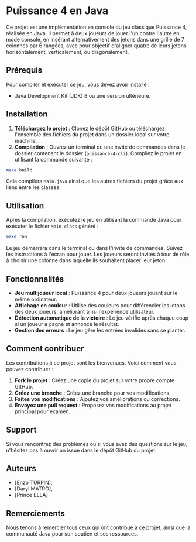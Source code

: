 # Puissance 4 en Java

Ce projet est une implémentation en console du jeu classique Puissance 4, réalisée en Java. Il permet à deux joueurs de jouer l'un contre l'autre en mode console, en insérant alternativement des jetons dans une grille de 7 colonnes par 6 rangées, avec pour objectif d'aligner quatre de leurs jetons horizontalement, verticalement, ou diagonalement.

## Prérequis

Pour compiler et exécuter ce jeu, vous devez avoir installé :

- Java Development Kit (JDK) 8 ou une version ultérieure.

## Installation

1. **Téléchargez le projet** : Clonez le dépôt GitHub ou téléchargez l'ensemble des fichiers du projet dans un dossier local sur votre machine.
2. **Compilation** : Ouvrez un terminal ou une invite de commandes dans le dossier contenant le dossier (`puissance-4-cli`). Compilez le projet en utilisant la commande suivante :

```bash
make build
```

Cela compilera `Main.java` ainsi que les autres fichiers du projet grâce aux liens entre les classes.

## Utilisation

Après la compilation, exécutez le jeu en utilisant la commande Java pour exécuter le fichier `Main.class` généré :

```bash
make run
```

Le jeu démarrera dans le terminal ou dans l'invite de commandes. Suivez les instructions à l'écran pour jouer. Les joueurs seront invités à tour de rôle à choisir une colonne dans laquelle ils souhaitent placer leur jeton.

## Fonctionnalités

- **Jeu multijoueur local** : Puissance 4 pour deux joueurs jouant sur le même ordinateur.
- **Affichage en couleur** : Utilise des couleurs pour différencier les jetons des deux joueurs, améliorant ainsi l'expérience utilisateur.
- **Détection automatique de la victoire** : Le jeu vérifie après chaque coup si un joueur a gagné et annonce le résultat.
- **Gestion des erreurs** : Le jeu gère les entrées invalides sans se planter.

## Comment contribuer

Les contributions à ce projet sont les bienvenues. Voici comment vous pouvez contribuer :

1. **Fork le projet** : Créez une copie du projet sur votre propre compte GitHub.
2. **Créez une branche** : Créez une branche pour vos modifications.
3. **Faites vos modifications** : Ajoutez vos améliorations ou corrections.
4. **Envoyez une pull request** : Proposez vos modifications au projet principal pour examen.

## Support

Si vous rencontrez des problèmes ou si vous avez des questions sur le jeu, n'hésitez pas à ouvrir un issue dans le dépôt GitHub du projet.

## Auteurs

- [Enzo TURPIN],
- [Daryl MATRO],
- [Prince ELLA]

## Remerciements

Nous tenons à remercier tous ceux qui ont contribué à ce projet, ainsi que la communauté Java pour son soutien et ses ressources.
